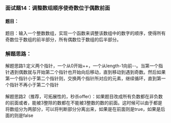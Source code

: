 ### 面试题14：调整数组顺序使奇数位于偶数前面

#### 题目：
题目：输入一个整数数组，实现一个函数来调整该数组中的数字的顺序，使得所有奇数位于数组的前半部分，所有偶数位于数组的后半部分。<br/>

### 解题思路：
解题思路1:定义两个指针，一个从0开始++，一个从length-1向前--。当第一个指针遇到偶数就与开始第二个指针也开始向后移动，直到移动到遇到奇数。然后如果第一个指针小于第二个指针则，交换两个指针所对应的元素，继续循环，直到第一个指针不再小于第二个指针
<br/><br/>
解题思路2（推荐，可拓展性的，秒杀offer）：如果题目改成所有负数都在非负数的前面或者，能被3整除的数都在不能被3整数的数的前面。这时候可以由于都是将数组分为两部分，可以将判断部分分离出来，如果是在前面则是true，如果是后面的则是false
